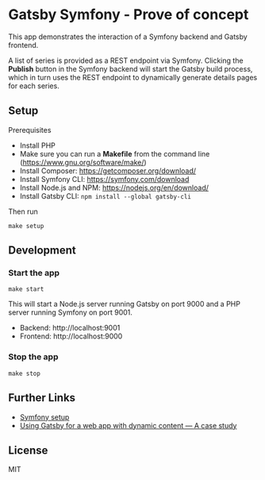 # Gatsby Symfony - Prove of concept

This app demonstrates the interaction of a Symfony backend and Gatsby frontend.

A list of series is provided as a REST endpoint via Symfony. Clicking the **Publish** button in the Symfony backend will start the Gatsby build process, which in turn uses the REST endpoint to dynamically generate details pages for each series.

## Setup

Prerequisites

- Install PHP
- Make sure you can run a **Makefile** from the command line (https://www.gnu.org/software/make/)
- Install Composer: https://getcomposer.org/download/
- Install Symfony CLI: https://symfony.com/download
- Install Node.js and NPM: https://nodejs.org/en/download/
- Install Gatsby CLI: `npm install --global gatsby-cli`

Then run

```console
make setup
```

## Development

### Start the app

```console
make start
```

This will start a Node.js server running Gatsby on port 9000 and a PHP server running Symfony on port 9001.

- Backend: http://localhost:9001
- Frontend: http://localhost:9000

### Stop the app

```console
make stop
```

## Further Links

- [Symfony setup](https://symfony.com/doc/current/setup.html)
- [Using Gatsby for a web app with dynamic content — A case study](https://blog.hasura.io/building-a-dynamic-listing-web-app-with-pagination-and-dynamic-pages-using-gatsby-2ddee9ec2dc3/)

## License

MIT
